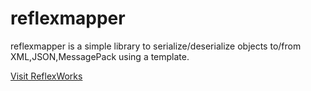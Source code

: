 reflexmapper
==========
 reflexmapper is a simple library to serialize/deserialize objects to/from XML,JSON,MessagePack using a template.

[Visit ReflexWorks](http://reflexworks.jp/reflexmapper.html)
